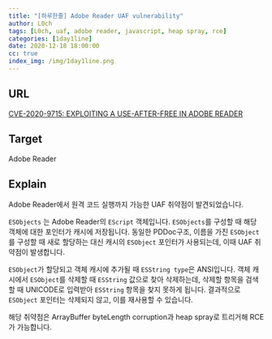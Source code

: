 ```yaml
---
title: "[하루한줄] Adobe Reader UAF vulnerability"
author: L0ch
tags: [L0ch, uaf, adobe reader, javascript, heap spray, rce]
categories: [1day1line]
date: 2020-12-18 18:00:00
cc: true
index_img: /img/1day1line.png
---
```


## URL 

[CVE-2020-9715: EXPLOITING A USE-AFTER-FREE IN ADOBE READER](https://www.zerodayinitiative.com/blog/2020/9/2/cve-2020-9715-exploiting-a-use-after-free-in-adobe-reader)

## Target

Adobe Reader 

## Explain

Adobe Reader에서 원격 코드 실행까지 가능한 UAF 취약점이 발견되었습니다.

`ESObjects` 는 Adobe Reader의 `EScript` 객체입니다. `ESObjects`를 구성할 때 해당 객체에 대한 포인터가 캐시에 저장됩니다. 동일한 PDDoc구조, 이름을 가진 `ESObject`를 구성할 때 새로 할당하는 대신 캐시의 `ESObject` 포인터가 사용되는데, 이때 UAF 취약점이 발생합니다.

`ESObject`가 할당되고 객체 캐시에 추가될 때 `ESString type`은 ANSI입니다. 객체 캐시에서 `ESObject`를 삭제할 때 `ESString` 값으로 찾아 삭제하는데, 삭제할 항목을 검색할 때  UNICODE로 입력받아 `ESString` 항목을 찾지 못하게 됩니다. 결과적으로 `ESObject` 포인터는 삭제되지 않고, 이를 재사용할 수 있습니다.

해당 취약점은 ArrayBuffer byteLength corruption과 heap spray로 트리거해 RCE가 가능합니다.